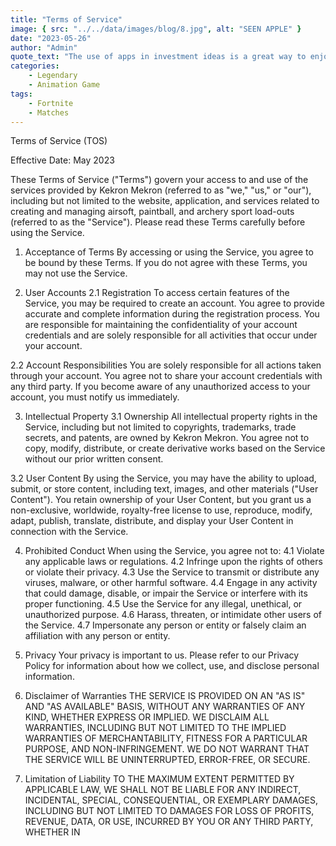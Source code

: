 ```yaml
---
title: "Terms of Service"
image: { src: "../../data/images/blog/8.jpg", alt: "SEEN APPLE" }
date: "2023-05-26"
author: "Admin"
quote_text: "The use of apps in investment ideas is a great way to enjoy the convenience."
categories:
    - Legendary
    - Animation Game
tags:
    - Fortnite
    - Matches
---
```

Terms of Service (TOS)

Effective Date: May 2023

These Terms of Service ("Terms") govern your access to and use of the services provided by Kekron Mekron (referred to as "we," "us," or "our"), including but not limited to the website, application, and services related to creating and managing airsoft, paintball, and archery sport load-outs (referred to as the "Service"). Please read these Terms carefully before using the Service.

1. Acceptance of Terms
By accessing or using the Service, you agree to be bound by these Terms. If you do not agree with these Terms, you may not use the Service.

2. User Accounts
2.1 Registration
To access certain features of the Service, you may be required to create an account. You agree to provide accurate and complete information during the registration process. You are responsible for maintaining the confidentiality of your account credentials and are solely responsible for all activities that occur under your account.

2.2 Account Responsibilities
You are solely responsible for all actions taken through your account. You agree not to share your account credentials with any third party. If you become aware of any unauthorized access to your account, you must notify us immediately.

3. Intellectual Property
3.1 Ownership
All intellectual property rights in the Service, including but not limited to copyrights, trademarks, trade secrets, and patents, are owned by Kekron Mekron. You agree not to copy, modify, distribute, or create derivative works based on the Service without our prior written consent.

3.2 User Content
By using the Service, you may have the ability to upload, submit, or store content, including text, images, and other materials ("User Content"). You retain ownership of your User Content, but you grant us a non-exclusive, worldwide, royalty-free license to use, reproduce, modify, adapt, publish, translate, distribute, and display your User Content in connection with the Service.

4. Prohibited Conduct
When using the Service, you agree not to:
4.1 Violate any applicable laws or regulations.
4.2 Infringe upon the rights of others or violate their privacy.
4.3 Use the Service to transmit or distribute any viruses, malware, or other harmful software.
4.4 Engage in any activity that could damage, disable, or impair the Service or interfere with its proper functioning.
4.5 Use the Service for any illegal, unethical, or unauthorized purpose.
4.6 Harass, threaten, or intimidate other users of the Service.
4.7 Impersonate any person or entity or falsely claim an affiliation with any person or entity.

5. Privacy
Your privacy is important to us. Please refer to our Privacy Policy for information about how we collect, use, and disclose personal information.

6. Disclaimer of Warranties
THE SERVICE IS PROVIDED ON AN "AS IS" AND "AS AVAILABLE" BASIS, WITHOUT ANY WARRANTIES OF ANY KIND, WHETHER EXPRESS OR IMPLIED. WE DISCLAIM ALL WARRANTIES, INCLUDING BUT NOT LIMITED TO THE IMPLIED WARRANTIES OF MERCHANTABILITY, FITNESS FOR A PARTICULAR PURPOSE, AND NON-INFRINGEMENT. WE DO NOT WARRANT THAT THE SERVICE WILL BE UNINTERRUPTED, ERROR-FREE, OR SECURE.

7. Limitation of Liability
TO THE MAXIMUM EXTENT PERMITTED BY APPLICABLE LAW, WE SHALL NOT BE LIABLE FOR ANY INDIRECT, INCIDENTAL, SPECIAL, CONSEQUENTIAL, OR EXEMPLARY DAMAGES, INCLUDING BUT NOT LIMITED TO DAMAGES FOR LOSS OF PROFITS, REVENUE, DATA, OR USE, INCURRED BY YOU OR ANY THIRD PARTY, WHETHER IN